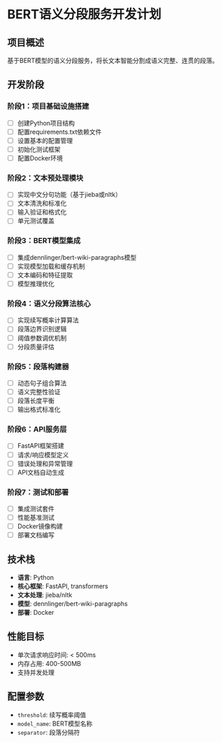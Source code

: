 # BERT语义分段服务开发计划

## 项目概述
基于BERT模型的语义分段服务，将长文本智能分割成语义完整、连贯的段落。

## 开发阶段

### 阶段1：项目基础设施搭建
- [ ] 创建Python项目结构
- [ ] 配置requirements.txt依赖文件
- [ ] 设置基本的配置管理
- [ ] 初始化测试框架
- [ ] 配置Docker环境

### 阶段2：文本预处理模块
- [ ] 实现中文分句功能（基于jieba或nltk）
- [ ] 文本清洗和标准化
- [ ] 输入验证和格式化
- [ ] 单元测试覆盖

### 阶段3：BERT模型集成
- [ ] 集成dennlinger/bert-wiki-paragraphs模型
- [ ] 实现模型加载和缓存机制
- [ ] 文本编码和特征提取
- [ ] 模型推理优化

### 阶段4：语义分段算法核心
- [ ] 实现续写概率计算算法
- [ ] 段落边界识别逻辑
- [ ] 阈值参数调优机制
- [ ] 分段质量评估

### 阶段5：段落构建器
- [ ] 动态句子组合算法
- [ ] 语义完整性验证
- [ ] 段落长度平衡
- [ ] 输出格式标准化

### 阶段6：API服务层
- [ ] FastAPI框架搭建
- [ ] 请求/响应模型定义
- [ ] 错误处理和异常管理
- [ ] API文档自动生成

### 阶段7：测试和部署
- [ ] 集成测试套件
- [ ] 性能基准测试
- [ ] Docker镜像构建
- [ ] 部署文档编写

## 技术栈
- **语言**: Python
- **核心框架**: FastAPI, transformers
- **文本处理**: jieba/nltk
- **模型**: dennlinger/bert-wiki-paragraphs
- **部署**: Docker

## 性能目标
- 单次请求响应时间: < 500ms
- 内存占用: 400-500MB
- 支持并发处理

## 配置参数
- `threshold`: 续写概率阈值
- `model_name`: BERT模型名称
- `separator`: 段落分隔符
